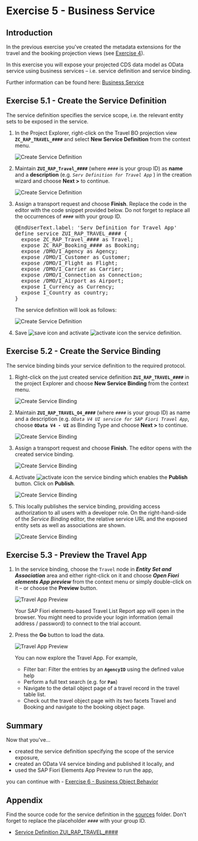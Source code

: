 # Exercise 5 - Business Service

## Introduction
In the previous exercise you've created the metadata extensions for the travel and the booking projection views (see [Exercise 4](/exercises/ex4/README.md)).

In this exercise you will expose your projected CDS data model as OData service using business services – i.e. service definition and service binding.  

Further information can be found here: [Business Service](https://help.sap.com/viewer/923180ddb98240829d935862025004d6/Cloud/en-US/1913ad9f52e64ab5858df00a8d20c4d6.html)

## Exercise 5.1 - Create the Service Definition
The service definition specifies the service scope, i.e. the relevant entity sets to be exposed in the service.

1.	In the Project Explorer, right-click on the Travel BO projection view **`ZC_RAP_TRAVEL_####`** and select **New Service Definition** from the context menu.

    ![Create Service Definition](images/servicedefinition01.png)

2.	Maintain **`ZUI_RAP_Travel_####`** (where `####` is your group ID) as **name** and a **description** (e.g. _`Serv Definition for Travel App`_ ) in the creation wizard and choose **Next >** to continue.
 
    ![Create Service Definition](images/servicedefinition02.png)
              
3.	Assign a transport request and choose **Finish**. Replace the code in the editor with the code snippet provided below. Do not forget to replace all the occurrences of `####` with your group ID.
 
    <pre>
    @EndUserText.label: 'Serv Definition for Travel App'
    define service ZUI_RAP_TRAVEL_#### {
      expose ZC_RAP_Travel_#### as Travel;
      expose ZC_RAP_Booking_#### as Booking;
      expose /DMO/I_Agency as Agency;
      expose /DMO/I_Customer as Customer;
      expose /DMO/I_Flight as Flight;
      expose /DMO/I_Carrier as Carrier;
      expose /DMO/I_Connection as Connection;
      expose /DMO/I_Airport as Airport;
      expose I_Currency as Currency;
      expose I_Country as country;
    }
    </pre>
    
    The service definition will look as follows:

    ![Create Service Definition](images/servicedefinition03.png)

6.	Save ![save icon](images/adt_save.png) and activate ![activate icon](images/adt_activate.png) the service definition.

## Exercise 5.2 - Create the Service Binding
The service binding binds your service definition to the required protocol.

1.	Right-click on the just created service definition **`ZUI_RAP_TRAVEL_####`** in the project Explorer and choose **New Service Binding** from the context menu.

    ![Create Service Binding](images/servicebinding01.png)

2.	Maintain **`ZUI_RAP_TRAVEL_O4_####`** (where `####` is your group ID) as name and a description (e.g. _`OData V4 UI service for SAP Fiori Travel App`_, choose **`OData V4 - UI`** as Binding Type and choose **Next >** to continue.

    ![Create Service Binding](images/servicebinding02.png)

3.	Assign a transport request and choose **Finish**. The editor opens with the created service binding.
 
    ![Create Service Binding](images/servicebinding03.png)

4.	Activate ![activate icon](images/adt_activate.png) the service binding which enables the **Publish** button. Click on **Publish**.

    ![Create Service Binding](images/servicebinding04.png)

5.	This locally publishes the service binding, providing access authorization to all users with a developer role. On the right-hand-side of the _Service Binding_ editor, the relative service URL and the exposed entity sets as well as associations are shown.

    ![Create Service Binding](images/servicebinding05.png)

## Exercise 5.3 - Preview the Travel App

1. In the service binding, choose the `Travel` node in _**Entity Set and Association**_ area and either right-click on it and choose _**Open Fiori elements App preview**_ from the context menu or simply double-click on it – or choose the **Preview** button.
 
    ![Travel App Preview](images/preview01.png)

    Your SAP Fiori elements-based Travel List Report app will open in the browser. You might need to provide your login information (email address / password) to connect to the trial account. 
    
2. Press the **Go** button to load the data. 

    ![Travel App Preview](images/preview02.png)

    You can now explore the Travel App.
    For example, 
    - Filter bar: Filter the entries by an **`AgencyID`** using the defined value help 
    - Perform a full text search (e.g. for **`Pan`**)
    - Navigate to the detail object page of a travel record in the travel table list.
    - Check out the travel object page with its two facets Travel and Booking and navigate to the booking object page.

## Summary

Now that you've... 
- created the service definition specifying the scope of the service exposure,
- created an OData V4 service binding and published it locally, and
- used the SAP Fiori Elements App Preview to run the app, 

you can continue with - [Exercise 6 - Business Object Behavior](../ex6/README.md)

## Appendix

Find the source code for the service definition in the [sources](sources) folder. Don't forget to replace the placeholder `####` with your group ID.

- [Service Definition ZUI_RAP_TRAVEL_####](sources/EX5_1_SRVD_ZUI_RAP_TRAVEL.txt)
